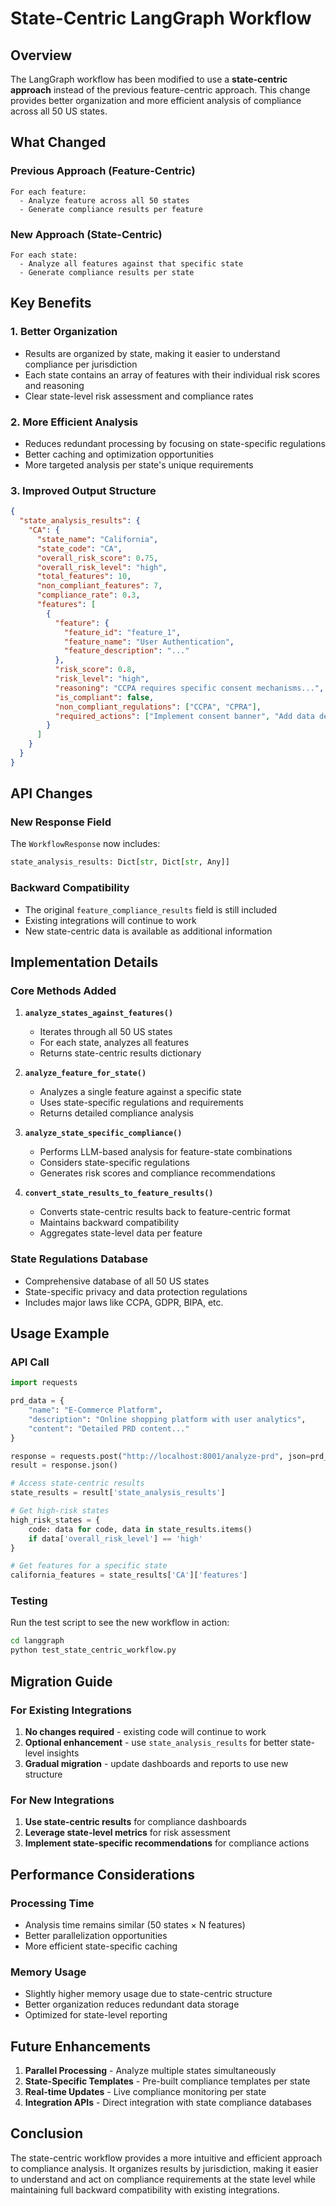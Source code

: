 # State-Centric LangGraph Workflow

## Overview

The LangGraph workflow has been modified to use a **state-centric approach** instead of the previous feature-centric approach. This change provides better organization and more efficient analysis of compliance across all 50 US states.

## What Changed

### Previous Approach (Feature-Centric)
```
For each feature:
  - Analyze feature across all 50 states
  - Generate compliance results per feature
```

### New Approach (State-Centric)
```
For each state:
  - Analyze all features against that specific state
  - Generate compliance results per state
```

## Key Benefits

### 1. **Better Organization**
- Results are organized by state, making it easier to understand compliance per jurisdiction
- Each state contains an array of features with their individual risk scores and reasoning
- Clear state-level risk assessment and compliance rates

### 2. **More Efficient Analysis**
- Reduces redundant processing by focusing on state-specific regulations
- Better caching and optimization opportunities
- More targeted analysis per state's unique requirements

### 3. **Improved Output Structure**
```json
{
  "state_analysis_results": {
    "CA": {
      "state_name": "California",
      "state_code": "CA",
      "overall_risk_score": 0.75,
      "overall_risk_level": "high",
      "total_features": 10,
      "non_compliant_features": 7,
      "compliance_rate": 0.3,
      "features": [
        {
          "feature": {
            "feature_id": "feature_1",
            "feature_name": "User Authentication",
            "feature_description": "..."
          },
          "risk_score": 0.8,
          "risk_level": "high",
          "reasoning": "CCPA requires specific consent mechanisms...",
          "is_compliant": false,
          "non_compliant_regulations": ["CCPA", "CPRA"],
          "required_actions": ["Implement consent banner", "Add data deletion option"]
        }
      ]
    }
  }
}
```

## API Changes

### New Response Field
The `WorkflowResponse` now includes:
```python
state_analysis_results: Dict[str, Dict[str, Any]]
```

### Backward Compatibility
- The original `feature_compliance_results` field is still included
- Existing integrations will continue to work
- New state-centric data is available as additional information

## Implementation Details

### Core Methods Added

1. **`analyze_states_against_features()`**
   - Iterates through all 50 US states
   - For each state, analyzes all features
   - Returns state-centric results dictionary

2. **`analyze_feature_for_state()`**
   - Analyzes a single feature against a specific state
   - Uses state-specific regulations and requirements
   - Returns detailed compliance analysis

3. **`analyze_state_specific_compliance()`**
   - Performs LLM-based analysis for feature-state combinations
   - Considers state-specific regulations
   - Generates risk scores and compliance recommendations

4. **`convert_state_results_to_feature_results()`**
   - Converts state-centric results back to feature-centric format
   - Maintains backward compatibility
   - Aggregates state-level data per feature

### State Regulations Database
- Comprehensive database of all 50 US states
- State-specific privacy and data protection regulations
- Includes major laws like CCPA, GDPR, BIPA, etc.

## Usage Example

### API Call
```python
import requests

prd_data = {
    "name": "E-Commerce Platform",
    "description": "Online shopping platform with user analytics",
    "content": "Detailed PRD content..."
}

response = requests.post("http://localhost:8001/analyze-prd", json=prd_data)
result = response.json()

# Access state-centric results
state_results = result['state_analysis_results']

# Get high-risk states
high_risk_states = {
    code: data for code, data in state_results.items() 
    if data['overall_risk_level'] == 'high'
}

# Get features for a specific state
california_features = state_results['CA']['features']
```

### Testing
Run the test script to see the new workflow in action:
```bash
cd langgraph
python test_state_centric_workflow.py
```

## Migration Guide

### For Existing Integrations
1. **No changes required** - existing code will continue to work
2. **Optional enhancement** - use `state_analysis_results` for better state-level insights
3. **Gradual migration** - update dashboards and reports to use new structure

### For New Integrations
1. **Use state-centric results** for compliance dashboards
2. **Leverage state-level metrics** for risk assessment
3. **Implement state-specific recommendations** for compliance actions

## Performance Considerations

### Processing Time
- Analysis time remains similar (50 states × N features)
- Better parallelization opportunities
- More efficient state-specific caching

### Memory Usage
- Slightly higher memory usage due to state-centric structure
- Better organization reduces redundant data storage
- Optimized for state-level reporting

## Future Enhancements

1. **Parallel Processing** - Analyze multiple states simultaneously
2. **State-Specific Templates** - Pre-built compliance templates per state
3. **Real-time Updates** - Live compliance monitoring per state
4. **Integration APIs** - Direct integration with state compliance databases

## Conclusion

The state-centric workflow provides a more intuitive and efficient approach to compliance analysis. It organizes results by jurisdiction, making it easier to understand and act on compliance requirements at the state level while maintaining full backward compatibility with existing integrations.
